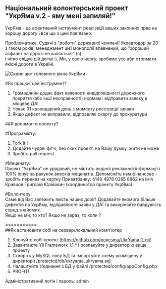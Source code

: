 Національний волонтерський проект  
"УкрЯма v.2 - яму мені запиляй!"  
--------------------------
УкрЯма - це ефективний інструмент реалізації ваших законних прав на хорошу дорогу і все що з цим пов'язано.  
    
Проблематика. Судячі з "роботи" державної компанії Укравтодор за 20 з гаком років, менеджмент цієї монополії впевнений, що "хороший асфальт на дорозі не валяється" (с)  
і чітко слідує цій догмі :). Ми, у свою чергу, зробимо усе аби отримати якісні дороги в Україні.  
  
  ![Скрин шот головного вікна УкрЯми](http://aisogroup.com/misc/main_window.jpg)
  
#Як працює цей інструмент?  
1. Громадянин додає факт наявності енвідповідності дорожного покриття (або інші несправності) нормам і відправити заявку в місцеве ДАІ      
2. Чекає 31 календарний день з моменту реєстрації заявки  
3. Якщо дефект не виправили, відправляє скаргу до прокуратури    
  
##Я допомогти проекту?  
  
#Програмісту:  
1. Fork it !  
2. Додайте чудові фітчі, без яких проект, на Вашу думку, жити не може  
3. Зробіть pull request  
  
#Меценату:  
Проект "УкрЯма" не урядовий, не містить жодної рекламної інформації і 100% існує за рахунок внесків меценатів.
Допоможіть нам фінансово - зробіть переказ на картку Приватбанку: 4149 4978 0285 8862 на ім’я Кравцов Григорій Юрійович (координатор проекту УкрЯма).  
  
#Волонтеру:  
Саме від Вас залежить якість наших доріг! Додавайте якомога більше дефектів на УкрЯму, відправляєте заяви у ДАЇ та викоріняйте байдужість серед знайомих.  
Якщо не ми, то хто? Якщо не зараз, то коли ?
  
===========   
##Як встановити собі на сервер/локальний комп'ютер  
  
1. Клонуйте собі проект (https://github.com/povesma/UkrYama-2.git)  
2. Завантажте Yii Framework 1.1.* і розпакуйте у директорію вище проекту  
3. Створіть у MySQL нову БД та імпортуйте схему розміщену у директорії /protected/db/ukryama_ukryama.sql  
4. Налаштуйте з'єднання з БД у файлі /protected/config/appConfig.php  
5. PROFIT! 
  
Адміністративний логін і пароль: admin


